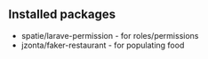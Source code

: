 ## Installed packages
- spatie/larave-permission - for roles/permissions
- jzonta/faker-restaurant - for populating food
